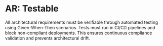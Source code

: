 # AR: Testable

All architectural requirements must be verifiable through automated testing using Given-When-Then scenarios. Tests must run in CI/CD pipelines and block non-compliant deployments. This ensures continuous compliance validation and prevents architectural drift.

